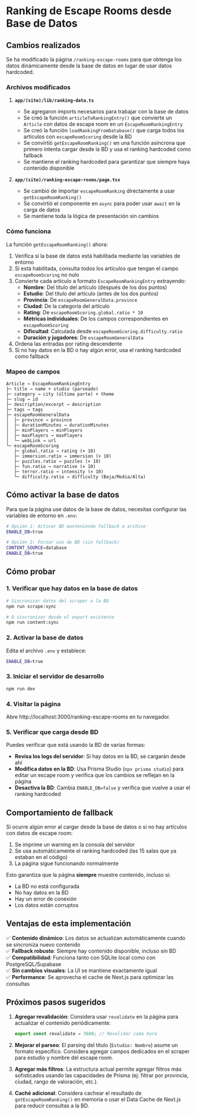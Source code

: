 # Ranking de Escape Rooms desde Base de Datos

## Cambios realizados

Se ha modificado la página `/ranking-escape-rooms` para que obtenga los datos dinámicamente desde la base de datos en lugar de usar datos hardcoded.

### Archivos modificados

1. **`app/(site)/lib/ranking-data.ts`**
   - Se agregaron imports necesarios para trabajar con la base de datos
   - Se creó la función `articleToRankingEntry()` que convierte un `Article` con datos de escape room en un `EscapeRoomRankingEntry`
   - Se creó la función `loadRankingFromDatabase()` que carga todos los artículos con `escapeRoomScoring` desde la BD
   - Se convirtió `getEscapeRoomRanking()` en una función asíncrona que primero intenta cargar desde la BD y usa el ranking hardcoded como fallback
   - Se mantiene el ranking hardcoded para garantizar que siempre haya contenido disponible

2. **`app/(site)/ranking-escape-rooms/page.tsx`**
   - Se cambió de importar `escapeRoomRanking` directamente a usar `getEscapeRoomRanking()`
   - Se convirtió el componente en `async` para poder usar `await` en la carga de datos
   - Se mantiene toda la lógica de presentación sin cambios

### Cómo funciona

La función `getEscapeRoomRanking()` ahora:

1. Verifica si la base de datos está habilitada mediante las variables de entorno
2. Si está habilitada, consulta todos los artículos que tengan el campo `escapeRoomScoring` no nulo
3. Convierte cada artículo a formato `EscapeRoomRankingEntry` extrayendo:
   - **Nombre**: Del título del artículo (después de los dos puntos)
   - **Estudio**: Del título del artículo (antes de los dos puntos)
   - **Provincia**: De `escapeRoomGeneralData.province`
   - **Ciudad**: De la categoría del artículo
   - **Rating**: De `escapeRoomScoring.global.ratio * 10`
   - **Métricas individuales**: De los campos correspondientes en `escapeRoomScoring`
   - **Dificultad**: Calculada desde `escapeRoomScoring.difficulty.ratio`
   - **Duración y jugadores**: De `escapeRoomGeneralData`
4. Ordena las entradas por rating descendente
5. Si no hay datos en la BD o hay algún error, usa el ranking hardcoded como fallback

### Mapeo de campos

```
Article → EscapeRoomRankingEntry
├─ title → name + studio (parseado)
├─ category → city (última parte) + theme
├─ slug → id
├─ description/excerpt → description
├─ tags → tags
├─ escapeRoomGeneralData
│  ├─ province → province
│  ├─ durationMinutes → durationMinutes
│  ├─ minPlayers → minPlayers
│  ├─ maxPlayers → maxPlayers
│  └─ webLink → url
└─ escapeRoomScoring
   ├─ global.ratio → rating (× 10)
   ├─ immersion.ratio → immersion (× 10)
   ├─ puzzles.ratio → puzzles (× 10)
   ├─ fun.ratio → narrative (× 10)
   ├─ terror.ratio → intensity (× 10)
   └─ difficulty.ratio → difficulty (Baja/Media/Alta)
```

## Cómo activar la base de datos

Para que la página use datos de la base de datos, necesitas configurar las variables de entorno en `.env`:

```bash
# Opción 1: Activar BD manteniendo fallback a archivo
ENABLE_DB=true

# Opción 2: Forzar uso de BD (sin fallback)
CONTENT_SOURCE=database
ENABLE_DB=true
```

## Cómo probar

### 1. Verificar que hay datos en la base de datos

```bash
# Sincronizar datos del scraper a la BD
npm run scrape:sync

# O sincronizar desde el export existente
npm run content:sync
```

### 2. Activar la base de datos

Edita el archivo `.env` y establece:

```bash
ENABLE_DB=true
```

### 3. Iniciar el servidor de desarrollo

```bash
npm run dev
```

### 4. Visitar la página

Abre http://localhost:3000/ranking-escape-rooms en tu navegador.

### 5. Verificar que carga desde BD

Puedes verificar que está usando la BD de varias formas:

- **Revisa los logs del servidor**: Si hay datos en la BD, se cargarán desde ahí
- **Modifica datos en la BD**: Usa Prisma Studio (`npx prisma studio`) para editar un escape room y verifica que los cambios se reflejan en la página
- **Desactiva la BD**: Cambia `ENABLE_DB=false` y verifica que vuelve a usar el ranking hardcoded

## Comportamiento de fallback

Si ocurre algún error al cargar desde la base de datos o si no hay artículos con datos de escape room:

1. Se imprime un warning en la consola del servidor
2. Se usa automáticamente el ranking hardcoded (las 15 salas que ya estaban en el código)
3. La página sigue funcionando normalmente

Esto garantiza que la página **siempre** muestre contenido, incluso si:
- La BD no está configurada
- No hay datos en la BD
- Hay un error de conexión
- Los datos están corruptos

## Ventajas de esta implementación

✅ **Contenido dinámico**: Los datos se actualizan automáticamente cuando se sincroniza nuevo contenido  
✅ **Fallback robusto**: Siempre hay contenido disponible, incluso sin BD  
✅ **Compatibilidad**: Funciona tanto con SQLite local como con PostgreSQL/Supabase  
✅ **Sin cambios visuales**: La UI se mantiene exactamente igual  
✅ **Performance**: Se aprovecha el cache de Next.js para optimizar las consultas  

## Próximos pasos sugeridos

1. **Agregar revalidación**: Considera usar `revalidate` en la página para actualizar el contenido periódicamente:
   ```typescript
   export const revalidate = 3600; // Revalidar cada hora
   ```

2. **Mejorar el parseo**: El parsing del título (`Estudio: Nombre`) asume un formato específico. Considera agregar campos dedicados en el scraper para estudio y nombre del escape room.

3. **Agregar más filtros**: La estructura actual permite agregar filtros más sofisticados usando las capacidades de Prisma (ej: filtrar por provincia, ciudad, rango de valoración, etc.).

4. **Caché adicional**: Considera cachear el resultado de `getEscapeRoomRanking()` en memoria o usar el Data Cache de Next.js para reducir consultas a la BD.
